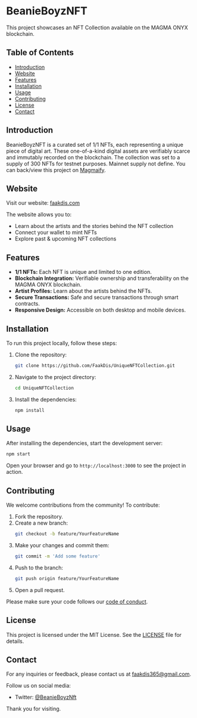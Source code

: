 # BeanieBoyzNFT

This project showcases an NFT Collection available on the MAGMA ONYX blockchain.

## Table of Contents
- [Introduction](#introduction)
- [Website](#website)
- [Features](#features)
- [Installation](#installation)
- [Usage](#usage)
- [Contributing](#contributing)
- [License](#license)
- [Contact](#contact)

## Introduction
BeanieBoyzNFT is a curated set of 1/1 NFTs, each representing a unique piece of digital art. These one-of-a-kind digital assets are verifiably scarce and immutably recorded on the blockchain. The collection was set to a supply of 300 NFTs for testnet purposes. Mainnet supply not define. You can back/view this project on [Magmaify](https://magmify.xyz/projects/BBNFT).

## Website
Visit our website: [faakdis.com](http://www.faakdis.com)

The website allows you to:
- Learn about the artists and the stories behind the NFT collection
- Connect your wallet to mint NFTs
- Explore past & upcoming NFT collections

## Features
- **1/1 NFTs:** Each NFT is unique and limited to one edition.
- **Blockchain Integration:** Verifiable ownership and transferability on the MAGMA ONYX blockchain.
- **Artist Profiles:** Learn about the artists behind the NFTs.
- **Secure Transactions:** Safe and secure transactions through smart contracts.
- **Responsive Design:** Accessible on both desktop and mobile devices.

## Installation
To run this project locally, follow these steps:

1. Clone the repository:
   ```bash
   git clone https://github.com/FaakDis/UniqueNFTCollection.git
   ```

2. Navigate to the project directory:
   ```bash
   cd UniqueNFTCollection
   ```

3. Install the dependencies:
   ```bash
   npm install
   ```

## Usage
After installing the dependencies, start the development server:

```bash
npm start
```

Open your browser and go to `http://localhost:3000` to see the project in action.

## Contributing
We welcome contributions from the community! To contribute:

1. Fork the repository.
2. Create a new branch:
   ```bash
   git checkout -b feature/YourFeatureName
   ```
3. Make your changes and commit them:
   ```bash
   git commit -m 'Add some feature'
   ```
4. Push to the branch:
   ```bash
   git push origin feature/YourFeatureName
   ```
5. Open a pull request.

Please make sure your code follows our [code of conduct](CODE_OF_CONDUCT.md).

## License
This project is licensed under the MIT License. See the [LICENSE](LICENSE) file for details.

## Contact
For any inquiries or feedback, please contact us at [faakdis365@gmail.com](mailto:faakdis365@gmail.com).

Follow us on social media:
- Twitter: [@BeanieBoyzNft](http://twitter.com/BeanieBoyzNft)

Thank you for visiting.

